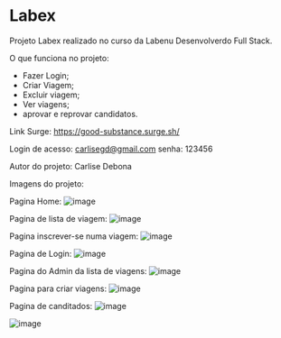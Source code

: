 # Labex
Projeto Labex realizado no curso da Labenu Desenvolverdo Full Stack.

O que funciona no projeto:
- Fazer Login;
- Criar Viagem;
- Excluir viagem;
- Ver viagens;
- aprovar e reprovar candidatos.

Link Surge:
https://good-substance.surge.sh/

Login de acesso:
carlisegd@gmail.com
senha: 123456

Autor do projeto: Carlise Debona

Imagens do projeto:

Pagina Home:
![image](https://user-images.githubusercontent.com/92445126/160173855-48b9340a-af4b-494b-ab82-828618177f88.png)

Pagina de lista de viagem:
![image](https://user-images.githubusercontent.com/92445126/160173960-60b324e5-24a6-40ad-850e-0915a947f0f2.png)

Pagina inscrever-se numa viagem:
![image](https://user-images.githubusercontent.com/92445126/160174118-f35d0055-5bd5-46e4-a569-10567b4fd6c7.png)

Pagina de Login:
![image](https://user-images.githubusercontent.com/92445126/160174234-555f853c-3e17-4853-a74c-d9be79cec8d6.png)

Pagina do Admin da lista de viagens:
![image](https://user-images.githubusercontent.com/92445126/160173714-b1d17aa1-201a-45b2-a3a5-7f92f8c09eb1.png)

Pagina para criar viagens:
![image](https://user-images.githubusercontent.com/92445126/160174354-5063cf9c-ee94-4865-8170-87eda9d8f359.png)

Pagina de canditados:
![image](https://user-images.githubusercontent.com/92445126/160174459-5b1d0ca8-2f58-4001-86c6-939f3309b062.png)

![image](https://user-images.githubusercontent.com/92445126/160213157-62d91868-772c-4ed5-855b-d8a9df56d423.png)

